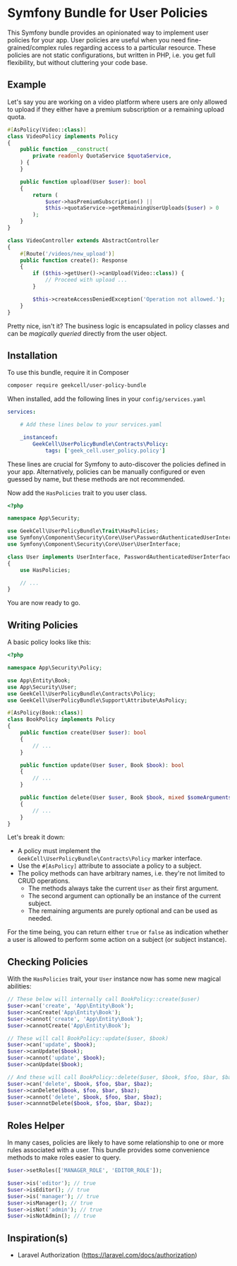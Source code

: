 # Symfony Bundle for User Policies

This Symfony bundle provides an opinionated way to implement user policies for your app. User policies are useful when you need fine-grained/complex rules regarding access to a particular resource. These policies are not static configurations, but written in PHP, i.e. you get full flexibility, but without cluttering your code base.

## Example

Let's say you are working on a video platform where users are only allowed to upload if they either have a premium subscription or a remaining upload quota.

```php
#[AsPolicy(Video::class)]
class VideoPolicy implements Policy
{
    public function __construct(
        private readonly QuotaService $quotaService,
    ) {
    }

    public function upload(User $user): bool
    {
        return (
            $user->hasPremiumSubscription() || 
            $this->quotaService->getRemainingUserUploads($user) > 0
        );
    }
}
```

```php
class VideoController extends AbstractController
{
    #[Route('/videos/new_upload')]
    public function create(): Response
    {
        if ($this->getUser()->canUpload(Video::class)) {
            // Proceed with upload ...
        }

        $this->createAccessDeniedException('Operation not allowed.');
    }
}
```

Pretty nice, isn't it? The business logic is encapsulated in policy classes and can be _magically queried_ directly from the user object.

## Installation

To use this bundle, require it in Composer

```bash
composer require geekcell/user-policy-bundle
```

When installed, add the following lines in your `config/services.yaml`

```yaml
services:

    # Add these lines below to your services.yaml

    _instanceof:
        GeekCell\UserPolicyBundle\Contracts\Policy:
            tags: ['geek_cell.user_policy.policy']
```

These lines are crucial for Symfony to auto-discover the policies defined in your app. Alternatively, policies can be manually configured or even guessed by name, but these methods are not recommended.

Now add the `HasPolicies` trait to you user class.

```php
<?php

namespace App\Security;

use GeekCell\UserPolicyBundle\Trait\HasPolicies;
use Symfony\Component\Security\Core\User\PasswordAuthenticatedUserInterface;
use Symfony\Component\Security\Core\User\UserInterface;

class User implements UserInterface, PasswordAuthenticatedUserInterface
{
    use HasPolicies;

    // ...
}
```

You are now ready to go.

## Writing Policies

A basic policy looks like this:

```php
<?php

namespace App\Security\Policy;

use App\Entity\Book;
use App\Security\User;
use GeekCell\UserPolicyBundle\Contracts\Policy;
use GeekCell\UserPolicyBundle\Support\Attribute\AsPolicy;

#[AsPolicy(Book::class)]
class BookPolicy implements Policy
{
    public function create(User $user): bool
    {
        // ...
    }

    public function update(User $user, Book $book): bool
    {
        // ...
    }

    public function delete(User $user, Book $book, mixed $someArguments): bool
    {
        // ...
    }
}
```

Let's break it down:

- A policy must implement the `GeekCell\UserPolicyBundle\Contracts\Policy` marker interface.
- Use the `#[AsPolicy]` attribute to associate a policy to a subject.
- The policy methods can have arbitrary names, i.e. they're not limited to CRUD operations.
    - The methods always take the current `User` as their first argument.
    - The second argument can optionally be an instance of the current subject.
    - The remaining arguments are purely optional and can be used as needed.

For the time being, you can return either `true` or `false` as indication whether a user is allowed to perform some action on a subject (or subject instance).

## Checking Policies

With the `HasPolicies` trait, your `User` instance now has some new magical abilities:

```php
// These below will internally call BookPolicy::create($user)
$user->can('create', 'App\Entity\Book');
$user->canCreate('App\Entity\Book');
$user->cannot('create', 'App\Entity\Book');
$user->cannotCreate('App\Entity\Book');

// These will call BookPolicy::update($user, $book)
$user->can('update', $book);
$user->canUpdate($book);
$user->cannot('update', $book);
$user->canUpdate($book);

// And these will call BookPolicy::delete($user, $book, $foo, $bar, $baz)
$user->can('delete', $book, $foo, $bar, $baz);
$user->canDelete($book, $foo, $bar, $baz);
$user->cannot('delete', $book, $foo, $bar, $baz);
$user->cannnotDelete($book, $foo, $bar, $baz);
```

## Roles Helper

In many cases, policies are likely to have some relationship to one or more rules associated with a user. This bundle provides some convenience methods to make roles easier to query.

```php
$user->setRoles(['MANAGER_ROLE', 'EDITOR_ROLE']);

$user->is('editor'); // true
$user->isEditor(); // true
$user->is('manager'); // true
$user->isManager(); // true
$user->isNot('admin'); // true
$user->isNotAdmin(); // true
```

## Inspiration(s)

- Laravel Authorization (https://laravel.com/docs/authorization)
